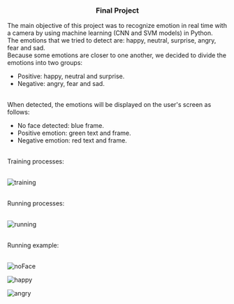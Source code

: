 ### <div align="center">Final Project</div>  
  

The main objective of this project was to recognize emotion in real time with a camera by using machine learning (CNN and SVM models) in Python.
<br />
The emotions that we tried to detect are: happy, neutral, surprise, angry, fear and sad.
<br />
Because some emotions are closer to one another, we decided to divide the emotions into two groups:
- Positive: happy, neutral and surprise.
- Negative: angry, fear and sad.
<br />
When detected, the emotions will be displayed on the user's screen as follows:

- No face detected: blue frame.
- Positive emotion: green text and frame. 
- Negative emotion: red text and frame. 


<br />
Training processes:
<br />
<br />

![training](https://github.com/Eliran-Shmueli/Final-project/assets/109814613/ee78732c-b04e-4bfc-9d6f-5094e6588a75)

<br />
Running processes:
<br />
<br />

![running](https://github.com/Eliran-Shmueli/Final-project/assets/109814613/30c37727-e56c-45f3-b1d7-2078acce7bd2)

<br />
Running example:
<br />
<br />

![noFace](https://github.com/Eliran-Shmueli/Final-project/assets/109814613/867825b9-2258-4865-a31f-58230e590f71)

![happy](https://github.com/Eliran-Shmueli/Final-project/assets/109814613/3e78f5f7-a1df-42a3-a537-bc310c43d3bd)

![angry](https://github.com/Eliran-Shmueli/Final-project/assets/109814613/386a4a2e-3261-40f9-8a7b-d23736a636f6)


<br />

<br />
